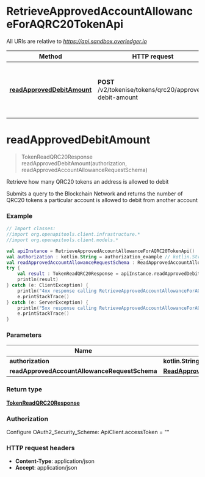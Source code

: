 # RetrieveApprovedAccountAllowanceForAQRC20TokenApi

All URIs are relative to *https://api.sandbox.overledger.io*

Method | HTTP request | Description
------------- | ------------- | -------------
[**readApprovedDebitAmount**](RetrieveApprovedAccountAllowanceForAQRC20TokenApi.md#readApprovedDebitAmount) | **POST** /v2/tokenise/tokens/qrc20/approved-debit-amount | Retrieve how many QRC20 tokens an address is allowed to debit


<a name="readApprovedDebitAmount"></a>
# **readApprovedDebitAmount**
> TokenReadQRC20Response readApprovedDebitAmount(authorization, readApprovedAccountAllowanceRequestSchema)

Retrieve how many QRC20 tokens an address is allowed to debit

Submits a query to the Blockchain Network and returns the number of QRC20 tokens a particular account is allowed to debit from another account

### Example
```kotlin
// Import classes:
//import org.openapitools.client.infrastructure.*
//import org.openapitools.client.models.*

val apiInstance = RetrieveApprovedAccountAllowanceForAQRC20TokenApi()
val authorization : kotlin.String = authorization_example // kotlin.String | 
val readApprovedAccountAllowanceRequestSchema : ReadApprovedAccountAllowanceRequestSchema = {"requestDetails":{"payer":[{"payerId":"0x08f0C8451eC8283638F35D863DfFD8c1e1b3E39d"}],"tokenUnit":"RobTK","mandate":[{"payeeId":"0x37dC24Fd0b91Bd2B17C5e4b52d90f13DAcc057aA"}]},"location":{"technology":"Ethereum","network":"ethereum goerli testnet"}} // ReadApprovedAccountAllowanceRequestSchema | 
try {
    val result : TokenReadQRC20Response = apiInstance.readApprovedDebitAmount(authorization, readApprovedAccountAllowanceRequestSchema)
    println(result)
} catch (e: ClientException) {
    println("4xx response calling RetrieveApprovedAccountAllowanceForAQRC20TokenApi#readApprovedDebitAmount")
    e.printStackTrace()
} catch (e: ServerException) {
    println("5xx response calling RetrieveApprovedAccountAllowanceForAQRC20TokenApi#readApprovedDebitAmount")
    e.printStackTrace()
}
```

### Parameters

Name | Type | Description  | Notes
------------- | ------------- | ------------- | -------------
 **authorization** | **kotlin.String**|  |
 **readApprovedAccountAllowanceRequestSchema** | [**ReadApprovedAccountAllowanceRequestSchema**](ReadApprovedAccountAllowanceRequestSchema.md)|  |

### Return type

[**TokenReadQRC20Response**](TokenReadQRC20Response.md)

### Authorization


Configure OAuth2_Security_Scheme:
    ApiClient.accessToken = ""

### HTTP request headers

 - **Content-Type**: application/json
 - **Accept**: application/json

